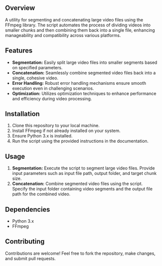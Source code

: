 ## Overview

A utility for segmenting and concatenating large video files using the FFmpeg library. The script automates the process
of dividing videos into smaller chunks and then combining them back into a single file, enhancing manageability and
compatibility across various platforms.

## Features

- **Segmentation:** Easily split large video files into smaller segments based on specified parameters.
- **Concatenation:** Seamlessly combine segmented video files back into a single, cohesive video.
- **Error Handling:** Robust error handling mechanisms ensure smooth execution even in challenging scenarios.
- **Optimization:** Utilizes optimization techniques to enhance performance and efficiency during video processing.

## Installation

1. Clone this repository to your local machine.
2. Install FFmpeg if not already installed on your system.
3. Ensure Python 3.x is installed.
4. Run the script using the provided instructions in the documentation.

## Usage

1. **Segmentation:** Execute the script to segment large video files. Provide input parameters such as input file path,
   output folder, and target chunk size.
2. **Concatenation:** Combine segmented video files using the script. Specify the input folder containing video segments
   and the output file path for the combined video.

## Dependencies

- Python 3.x
- FFmpeg

## Contributing

Contributions are welcome! Feel free to fork the repository, make changes, and submit pull requests.
